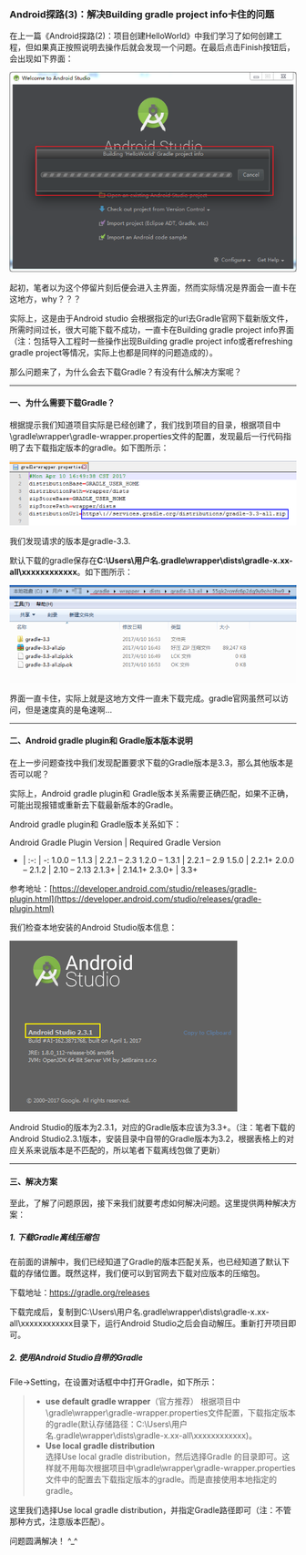 ### Android探路(3)：解决Building gradle project info卡住的问题

在上一篇《Android探路(2)：项目创建HelloWorld》中我们学习了如何创建工程，但如果真正按照说明去操作后就会发现一个问题。在最后点击Finish按钮后，会出现如下界面：

![这里写图片描述](./images/AndroidLearn_3_01.png)

起初，笔者以为这个停留片刻后便会进入主界面，然而实际情况是界面会一直卡在这地方，why？？？

实际上，这是由于Android studio 会根据指定的url去Gradle官网下载新版文件，所需时间过长，很大可能下载不成功，一直卡在Building gradle project info界面（注：包括导入工程时一些操作出现Building gradle project info或者refreshing gradle project等情况，实际上也都是同样的问题造成的）。

那么问题来了，为什么会去下载Gradle？有没有什么解决方案呢？

---

#### 一、为什么需要下载Gradle？
根据提示我们知道项目实际是已经创建了，我们找到项目的目录，根据项目中 \gradle\wrapper\gradle-wrapper.properties文件的配置，发现最后一行代码指明了去下载指定版本的gradle。如下图所示：

![这里写图片描述](./images/AndroidLearn_3_02.png)

我们发现请求的版本是gradle-3.3.

默认下载的gradle保存在**C:\Users\用户名\.gradle\wrapper\dists\gradle-x.xx-all\xxxxxxxxxxxx**。如下图所示：

![这里写图片描述](./images/AndroidLearn_3_03.png)

界面一直卡住，实际上就是这地方文件一直未下载完成。gradle官网虽然可以访问，但是速度真的是龟速啊…

---

#### 二、Android gradle plugin和 Gradle版本版本说明
在上一步问题查找中我们发现配置要求下载的Gradle版本是3.3，那么其他版本是否可以呢？

实际上，Android gradle plugin和 Gradle版本关系需要正确匹配，如果不正确，可能出现报错或重新去下载最新版本的Gradle。

Android gradle plugin和 Gradle版本关系如下：

Android Gradle Plugin Version | Required Gradle Version
- | :-: | -:
1.0.0 – 1.1.3 | 2.2.1 – 2.3
1.2.0 – 1.3.1 | 2.2.1 – 2.9
1.5.0 | 2.2.1+
2.0.0 – 2.1.2 | 2.10 – 2.13
2.1.3+ | 2.14.1+
2.3.0+ | 3.3+

参考地址：[https://developer.android.com/studio/releases/gradle-plugin.html](https://developer.android.com/studio/releases/gradle-plugin.html)

我们检查本地安装的Android Studio版本信息：

![这里写图片描述](./images/AndroidLearn_3_04.png)

Android Studio的版本为2.3.1，对应的Gradle版本应该为3.3+。（注：笔者下载的Android Studio2.3.1版本，安装目录中自带的Gradle版本为3.2，根据表格上的对应关系来说版本是不匹配的，所以笔者下载离线包做了更新）

----------

#### 三、解决方案
至此，了解了问题原因，接下来我们就要考虑如何解决问题。这里提供两种解决方案：

##### 1. 下载Gradle离线压缩包
在前面的讲解中，我们已经知道了Gradle的版本匹配关系，也已经知道了默认下载的存储位置。既然这样，我们便可以到官网去下载对应版本的压缩包。

下载地址：https://gradle.org/releases

下载完成后，复制到C:\Users\用户名\.gradle\wrapper\dists\gradle-x.xx-all\xxxxxxxxxxxx目录下，运行Android Studio之后会自动解压。重新打开项目即可。

##### 2. 使用Android Studio自带的Gradle
File→Setting，在设置对话框中中打开Gradle，如下所示：

> - **use default gradle wrapper**（官方推荐）  根据项目中\gradle\wrapper\gradle-wrapper.properties文件配置，下载指定版本的gradle(默认存储路径：C:\Users\用户名\.gradle\wrapper\dists\gradle-x.xx-all\xxxxxxxxxxxx)。
> - **Use local gradle distribution**  
> 选择Use local gradle distribution，然后选择Gradle
> 的目录即可。这样就不用每次根据项目中\gradle\wrapper\gradle-wrapper.properties文件中的配置去下载指定版本的gradle。而是直接使用本地指定的gradle。

这里我们选择Use local gradle distribution，并指定Gradle路径即可（注：不管那种方式，注意版本匹配）。

问题圆满解决！ ^_^

